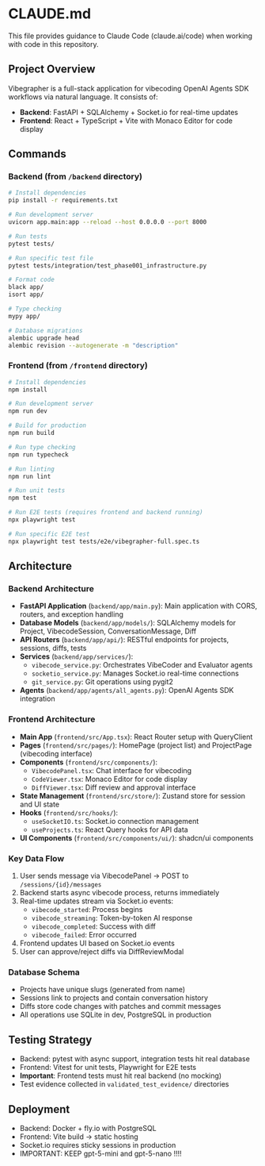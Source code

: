# CLAUDE.md

This file provides guidance to Claude Code (claude.ai/code) when working with code in this repository.

## Project Overview

Vibegrapher is a full-stack application for vibecoding OpenAI Agents SDK workflows via natural language. It consists of:
- **Backend**: FastAPI + SQLAlchemy + Socket.io for real-time updates
- **Frontend**: React + TypeScript + Vite with Monaco Editor for code display

## Commands

### Backend (from `/backend` directory)
```bash
# Install dependencies
pip install -r requirements.txt

# Run development server
uvicorn app.main:app --reload --host 0.0.0.0 --port 8000

# Run tests
pytest tests/

# Run specific test file
pytest tests/integration/test_phase001_infrastructure.py

# Format code
black app/
isort app/

# Type checking
mypy app/

# Database migrations
alembic upgrade head
alembic revision --autogenerate -m "description"
```

### Frontend (from `/frontend` directory)
```bash
# Install dependencies
npm install

# Run development server
npm run dev

# Build for production
npm run build

# Run type checking
npm run typecheck

# Run linting
npm run lint

# Run unit tests
npm test

# Run E2E tests (requires frontend and backend running)
npx playwright test

# Run specific E2E test
npx playwright test tests/e2e/vibegrapher-full.spec.ts
```

## Architecture

### Backend Architecture
- **FastAPI Application** (`backend/app/main.py`): Main application with CORS, routers, and exception handling
- **Database Models** (`backend/app/models/`): SQLAlchemy models for Project, VibecodeSession, ConversationMessage, Diff
- **API Routers** (`backend/app/api/`): RESTful endpoints for projects, sessions, diffs, tests
- **Services** (`backend/app/services/`):
  - `vibecode_service.py`: Orchestrates VibeCoder and Evaluator agents
  - `socketio_service.py`: Manages Socket.io real-time connections
  - `git_service.py`: Git operations using pygit2
- **Agents** (`backend/app/agents/all_agents.py`): OpenAI Agents SDK integration

### Frontend Architecture
- **Main App** (`frontend/src/App.tsx`): React Router setup with QueryClient
- **Pages** (`frontend/src/pages/`): HomePage (project list) and ProjectPage (vibecoding interface)
- **Components** (`frontend/src/components/`):
  - `VibecodePanel.tsx`: Chat interface for vibecoding
  - `CodeViewer.tsx`: Monaco Editor for code display
  - `DiffViewer.tsx`: Diff review and approval interface
- **State Management** (`frontend/src/store/`): Zustand store for session and UI state
- **Hooks** (`frontend/src/hooks/`):
  - `useSocketIO.ts`: Socket.io connection management
  - `useProjects.ts`: React Query hooks for API data
- **UI Components** (`frontend/src/components/ui/`): shadcn/ui components

### Key Data Flow
1. User sends message via VibecodePanel → POST to `/sessions/{id}/messages`
2. Backend starts async vibecode process, returns immediately
3. Real-time updates stream via Socket.io events:
   - `vibecode_started`: Process begins
   - `vibecode_streaming`: Token-by-token AI response
   - `vibecode_completed`: Success with diff
   - `vibecode_failed`: Error occurred
4. Frontend updates UI based on Socket.io events
5. User can approve/reject diffs via DiffReviewModal

### Database Schema
- Projects have unique slugs (generated from name)
- Sessions link to projects and contain conversation history
- Diffs store code changes with patches and commit messages
- All operations use SQLite in dev, PostgreSQL in production

## Testing Strategy
- Backend: pytest with async support, integration tests hit real database
- Frontend: Vitest for unit tests, Playwright for E2E tests
- **Important**: Frontend tests must hit real backend (no mocking)
- Test evidence collected in `validated_test_evidence/` directories

## Deployment
- Backend: Docker + fly.io with PostgreSQL
- Frontend: Vite build → static hosting
- Socket.io requires sticky sessions in production
- IMPORTANT: KEEP gpt-5-mini and gpt-5-nano !!!!
